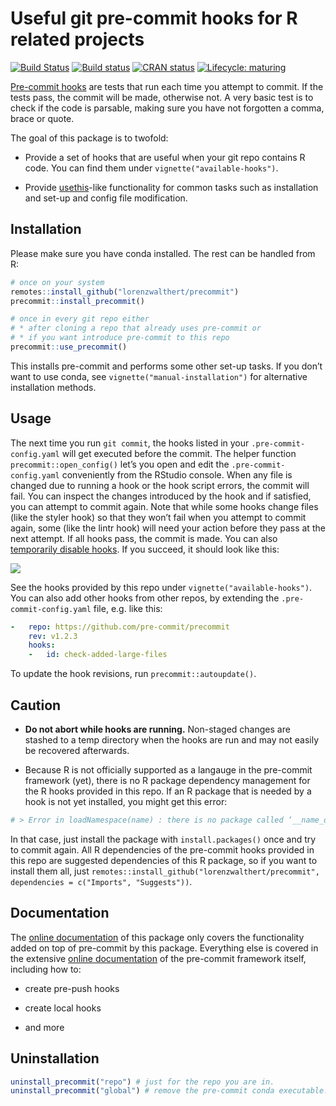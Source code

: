 
<!-- README.md is generated from README.Rmd. Please edit that file -->

# Useful git pre-commit hooks for R related projects

<!-- badges: start -->

[![Build
Status](https://travis-ci.org/lorenzwalthert/precommit.svg?branch=master)](https://travis-ci.org/lorenzwalthert/precommit)
[![Build
status](https://ci.appveyor.com/api/projects/status/6xfoh8b4ik3pg6da/branch/master?svg=true)](https://ci.appveyor.com/project/lorenzwalthert/precommit/branch/master)
[![CRAN
status](https://www.r-pkg.org/badges/version/precommit)](https://CRAN.R-project.org/package=precommit)
[![Lifecycle:
maturing](https://img.shields.io/badge/lifecycle-maturing-blue.svg)](https://www.tidyverse.org/lifecycle/#maturing)
<!-- badges: end -->

[Pre-commit hooks](https://pre-commit.com) are tests that run each time
you attempt to commit. If the tests pass, the commit will be made,
otherwise not. A very basic test is to check if the code is parsable,
making sure you have not forgotten a comma, brace or quote.

The goal of this package is to twofold:

  - Provide a set of hooks that are useful when your git repo contains R
    code. You can find them under `vignette("available-hooks")`.

  - Provide [usethis](https://github.com/r-lib/usethis)-like
    functionality for common tasks such as installation and set-up and
    config file modification.

## Installation

Please make sure you have conda installed. The rest can be handled from
R:

``` r
# once on your system
remotes::install_github("lorenzwalthert/precommit")
precommit::install_precommit()

# once in every git repo either
# * after cloning a repo that already uses pre-commit or
# * if you want introduce pre-commit to this repo
precommit::use_precommit()
```

This installs pre-commit and performs some other set-up tasks. If you
don’t want to use conda, see `vignette("manual-installation")` for
alternative installation methods.

## Usage

The next time you run `git commit`, the hooks listed in your
`.pre-commit-config.yaml` will get executed before the commit. The
helper function `precommit::open_config()` let’s you open and edit the
`.pre-commit-config.yaml` conveniently from the RStudio console. When
any file is changed due to running a hook or the hook script errors, the
commit will fail. You can inspect the changes introduced by the hook and
if satisfied, you can attempt to commit again. Note that while some
hooks change files (like the styler hook) so that they won’t fail when
you attempt to commit again, some (like the lintr hook) will need your
action before they pass at the next attempt. If all hooks pass, the
commit is made. You can also [temporarily disable
hooks](https://pre-commit.com/#temporarily-disabling-hooks). If you
succeed, it should look like this:

![](man/figures/screenshot.png)<!-- -->

See the hooks provided by this repo under `vignette("available-hooks")`.
You can also add other hooks from other repos, by extending the
`.pre-commit-config.yaml` file, e.g. like this:

``` yaml
-   repo: https://github.com/pre-commit/precommit
    rev: v1.2.3
    hooks: 
    -   id: check-added-large-files
```

To update the hook revisions, run `precommit::autoupdate()`.

## Caution

  - **Do not abort while hooks are running.** Non-staged changes are
    stashed to a temp directory when the hooks are run and may not
    easily be recovered afterwards.

  - Because R is not officially supported as a langauge in the
    pre-commit framework (yet), there is no R package dependency
    management for the R hooks provided in this repo. If an R package
    that is needed by a hook is not yet installed, you might get this
    error:

<!-- end list -->

``` r
# > Error in loadNamespace(name) : there is no package called ‘__name_of_package__’
```

In that case, just install the package with `install.packages()` once
and try to commit again. All R dependencies of the pre-commit hooks
provided in this repo are suggested dependencies of this R package, so
if you want to install them all, just
`remotes::install_github("lorenzwalthert/precommit", dependencies =
c("Imports", "Suggests"))`.

## Documentation

The [online
documentation](https://lorenzwalthert.github.io/precommit/index.html) of
this package only covers the functionality added on top of pre-commit by
this package. Everything else is covered in the extensive [online
documentation](https://pre-commit.com) of the pre-commit framework
itself, including how to:

  - create pre-push hooks

  - create local hooks

  - and more

## Uninstallation

``` r
uninstall_precommit("repo") # just for the repo you are in.
uninstall_precommit("global") # remove the pre-commit conda executable.
```

